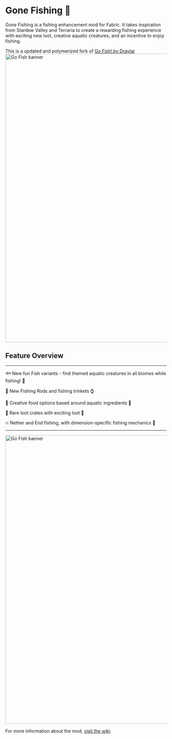 # Gone Fishing 🎣

Gone Fishing is a fishing enhancement mod for Fabric. It takes inspiration from Stardew Valley and Terraria to create a rewarding fishing experience with exciting new loot, creative aquatic creatures, and an incentive to enjoy fishing.

This is a updated and polymerized fork of [Go Fish! by Draylar](https://github.com/Draylar/go-fish)
<img src="https://raw.githubusercontent.com/Patbox/gone-fishing/main/images/lava_fishing.png" alt="Go Fish banner" width="900">

## Feature Overview

---

🐟 New fun Fish variants - find themed aquatic creatures in all biomes while fishing! 🦈

🎣 New Fishing Rods and fishing trinkets ⌚

🥔 Creative food options based around aquatic ingredients 🧂

💎 Rare loot crates with exciting loot 🔮

🔥 Nether and End fishing, with dimension-specific fishing mechanics 🐠

---

<img src="https://raw.githubusercontent.com/Draylar/go-fish/master/images/crates.png" alt="Go Fish banner" width="900">

For more information about the mod, [visit the wiki](https://github.com/Draylar/go-fish/wiki).
